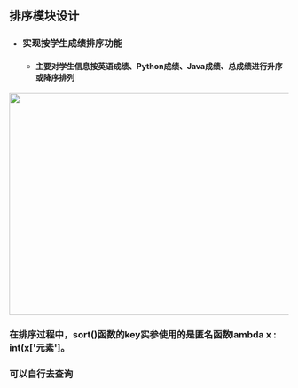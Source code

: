## 排序模块设计
- ### 实现按学生成绩排序功能
  - #### 主要对学生信息按英语成绩、Python成绩、Java成绩、总成绩进行升序或降序排列
  
<img src='https://user-images.githubusercontent.com/99107924/187449190-67f0e2d7-c6b7-4b65-87ab-70d3f9c9501a.png' width='1000px' height='400px'>

### 在排序过程中，sort()函数的key实参使用的是匿名函数lambda x : int(x['元素']。 
### 可以自行去查询
